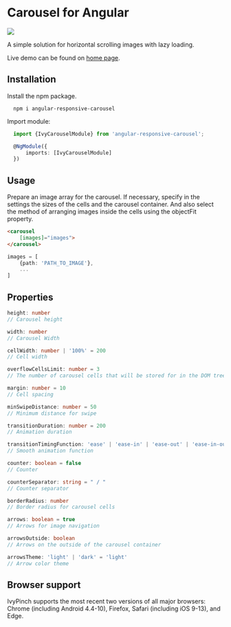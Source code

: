 # Carousel for Angular

<img src="https://badgen.net/bundlephobia/min/angular-responsive-carousel" />

A simple solution for horizontal scrolling images with lazy loading.

Live demo can be found on [home page](http://ivylab.space/carousel).

## Installation

Install the npm package.
```
  npm i angular-responsive-carousel
```
Import module:
```ts
  import {IvyCarouselModule} from 'angular-responsive-carousel';

  @NgModule({
      imports: [IvyCarouselModule]
  })
```

## Usage
Prepare an image array for the carousel. If necessary, specify in the settings the sizes of the cells and the carousel container. And also select the method of arranging images inside the cells using the objectFit property.

```html
<carousel
    [images]="images">
</carousel>
```
```ts
images = [
    {path: 'PATH_TO_IMAGE'},
    ...
]
```

## Properties

```ts
height: number
// Carousel height

width: number
// Carousel Width

cellWidth: number | '100%' = 200
// Cell width

overflowCellsLimit: number = 3
// The number of carousel cells that will be stored for in the DOM tree outside the scope.

margin: number = 10
// Cell spacing

minSwipeDistance: number = 50
// Minimum distance for swipe

transitionDuration: number = 200
// Animation duration

transitionTimingFunction: 'ease' | 'ease-in' | 'ease-out' | 'ease-in-out' | 'linear' = 'ease'
// Smooth animation function

counter: boolean = false
// Counter

counterSeparator: string = " / "
// Counter separator

borderRadius: number
// Border radius for carousel cells

arrows: boolean = true
// Arrows for image navigation

arrowsOutside: boolean
// Arrows on the outside of the carousel container

arrowsTheme: 'light' | 'dark' = 'light'
// Arrow color theme
```

## Browser support

IvyPinch supports the most recent two versions of all major browsers: Chrome (including Android 4.4-10), Firefox, Safari (including iOS 9-13), and Edge.